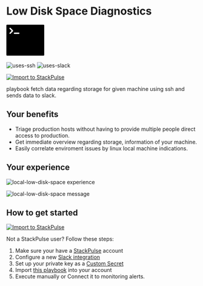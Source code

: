 # Low Disk Space Diagnostics

<img src="../../images/ssh.svg" width="100" alt="low-disk-space">

![uses-ssh](https://img.shields.io/badge/uses-ssh-red)
![uses-slack](https://img.shields.io/static/v1?label=uses&message=Slack&style=flat&logo=slack&color=4A154B)

[![Import to StackPulse](../../images/open_in_stackpulse.svg)](https://app.stackpulse.io/playbook/create?tab=playbook#https://github.com/stackpulse/playbooks/blob/master/linux/low-disk-space/playbook.yaml)

playbook fetch data regarding storage for given machine using ssh and sends data to slack.

## Your benefits

- Triage production hosts without having to provide multiple people direct access to production.
- Get immediate overview regarding storage, information of your machine.
- Easily correlate enviroment issues by linux local machine indications.

## Your experience

![local-low-disk-space experience](../../images/low-disk-space.gif)


![local-low-disk-space message](../../images/low-disk-space_output.png)

## How to get started

[![Import to StackPulse](../../images/open_in_stackpulse.svg)](https://app.stackpulse.io/playbook/create?tab=playbook#https://github.com/stackpulse/playbooks/blob/master/linux/low-disk-space/playbook.yaml)

Not a StackPulse user? Follow these steps:

1. Make sure your have a [StackPulse](https://stackpulse.com/get-started) account
2. Configure a  new [Slack integration](https://docs.stackpulse.io/getting_started/#step-3-configure-a-new-slack-integration)
3. Set up your private key as a [Custom Secret](https://docs.stackpulse.io/integrations/#custom-integrations-secrets)
4. Import [this playbook](https://app.stackpulse.io/playbooks) into your account
5. Execute manually or Connect it to monitoring alerts.
